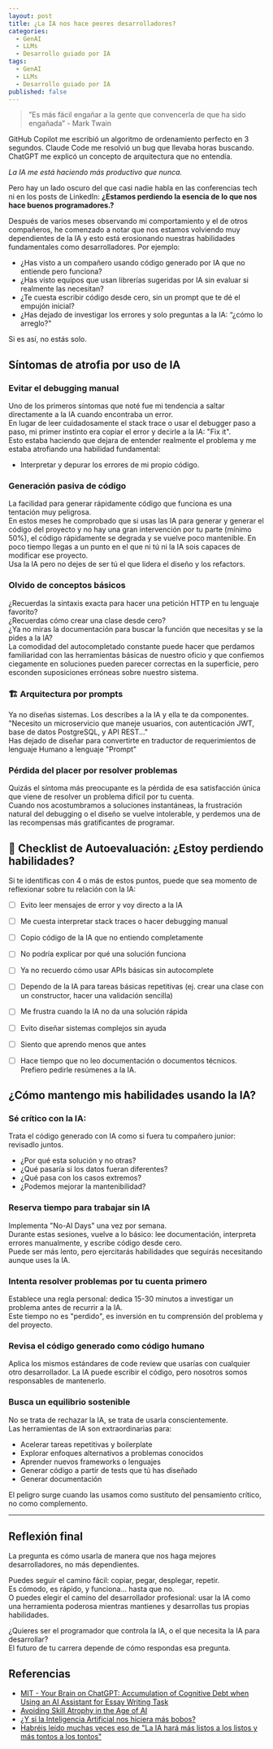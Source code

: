 ```yaml
---
layout: post
title: ¿La IA nos hace peores desarrolladores?
categories:
  - GenAI
  - LLMs
  - Desarrollo guiado por IA
tags:
  - GenAI
  - LLMs
  - Desarrollo guiado por IA
published: false
---
```


> ”Es más fácil engañar a la gente que convencerla de que ha sido engañada”  - Mark Twain

GitHub Copilot me escribió un algoritmo de ordenamiento perfecto en 3 segundos. Claude Code me resolvió un bug que llevaba horas buscando.  
ChatGPT me explicó un concepto de arquitectura que no entendía.  

*La IA me está haciendo más productivo que nunca.*

Pero hay un lado oscuro del que casi nadie habla en las conferencias tech ni en los posts de LinkedIn:
**¿Estamos perdiendo la esencia de lo que nos hace buenos programadores.?**

Después de varios meses observando mi comportamiento y el de otros compañeros, he comenzado a notar que nos estamos volviendo muy dependientes de la IA y esto está erosionando nuestras habilidades fundamentales como desarrolladores.
Por ejemplo:
- ¿Has visto a un compañero usando código generado por IA que no entiende pero funciona? 
- ¿Has visto equipos que usan librerías sugeridas por IA sin evaluar si realmente las necesitan?
- ¿Te cuesta escribir código desde cero, sin un prompt que te dé el empujón inicial?
- ¿Has dejado de investigar los errores y solo preguntas a la IA: “¿cómo lo arreglo?"

Si es así, no estás solo.

## Síntomas de atrofia por uso de IA
### Evitar el debugging manual
Uno de los primeros síntomas que noté fue mi tendencia a saltar directamente a la IA cuando encontraba un error.  
En lugar de leer cuidadosamente el stack trace o usar el debugger paso a paso, mi primer instinto era copiar el error y decirle a la IA: "Fix it".  
Esto estaba haciendo que dejara de entender realmente el problema y me estaba atrofiando una habilidad fundamental: 
- Interpretar y depurar los errores de mi propio código.

### Generación pasiva de código
La facilidad para generar rápidamente código que funciona es una tentación muy peligrosa.  
En estos meses he comprobado que si usas las IA para generar y generar el código del proyecto y no hay una gran intervención por tu parte (mínimo 50%), el código rápidamente se degrada y se vuelve poco mantenible. En poco tiempo llegas a un punto en el que ni tú ni la IA sois capaces de modificar ese proyecto.    
Usa la IA pero no dejes de ser tú el que lidera el diseño y los refactors.

### Olvido de conceptos básicos
¿Recuerdas la sintaxis exacta para hacer una petición HTTP en tu lenguaje favorito?  
¿Recuerdas cómo crear una clase desde cero?  
¿Ya no miras la documentación para buscar la función que necesitas y se la pides a la IA?  
La comodidad del autocompletado constante puede hacer que perdamos familiaridad con las herramientas básicas de nuestro oficio y que confiemos ciegamente en soluciones pueden parecer correctas en la superficie, pero esconden suposiciones erróneas sobre nuestro sistema.

### 🏗️ Arquitectura por prompts
Ya no diseñas sistemas. Los describes a la IA y ella te da componentes.  
"Necesito un microservicio que maneje usuarios, con autenticación JWT, base de datos PostgreSQL, y API REST..."  
Has dejado de diseñar para convertirte en traductor de requerimientos de lenguaje Humano a lenguaje "Prompt"  

### Pérdida del placer por resolver problemas
Quizás el síntoma más preocupante es la pérdida de esa satisfacción única que viene de resolver un problema difícil por tu cuenta.  
Cuando nos acostumbramos a soluciones instantáneas, la frustración natural del debugging o el diseño se vuelve intolerable, y perdemos una de las recompensas más gratificantes de programar.  


## 🧠 Checklist de Autoevaluación: ¿Estoy perdiendo habilidades?
Si te identificas con 4 o más de estos puntos, puede que sea momento de reflexionar sobre tu relación con la IA:

- [ ] Evito leer mensajes de error y voy directo a la IA
- [ ] Me cuesta interpretar stack traces o hacer debugging manual
- [ ] Copio código de la IA que no entiendo completamente
- [ ] No podría explicar por qué una solución funciona
- [ ] Ya no recuerdo cómo usar APIs básicas sin autocomplete
- [ ] Dependo de la IA para tareas básicas repetitivas (ej. crear una clase con un constructor, hacer una validación sencilla)
- [ ] Me frustra cuando la IA no da una solución rápida
- [ ] Evito diseñar sistemas complejos sin ayuda
- [ ] Siento que aprendo menos que antes
- [ ] Hace tiempo que no leo documentación o documentos técnicos. Prefiero pedirle resúmenes a la IA.


## ¿Cómo mantengo mis habilidades usando la IA?
### Sé crítico con la IA:
Trata el código generado con IA como si fuera tu compañero junior: revisadlo juntos.
- ¿Por qué esta solución y no otras?
- ¿Qué pasaría si los datos fueran diferentes?
- ¿Qué pasa con los casos extremos?
- ¿Podemos mejorar la mantenibilidad?


### Reserva tiempo para trabajar sin IA
Implementa "No-AI Days" una vez por semana.  
Durante estas sesiones, vuelve a lo básico: lee documentación, interpreta errores manualmente, y escribe código desde cero.   
Puede ser más lento, pero ejercitarás habilidades que seguirás necesitando aunque uses la IA. 

### Intenta resolver problemas por tu cuenta primero
Establece una regla personal: dedica 15-30 minutos a investigar un problema antes de recurrir a la IA.  
Este tiempo no es "perdido", es inversión en tu comprensión del problema y del proyecto.  

### Revisa el código generado como código humano
Aplica los mismos estándares de code review que usarías con cualquier otro desarrollador. La IA puede escribir el código, pero nosotros somos responsables de mantenerlo.

### Busca un equilibrio sostenible
No se trata de rechazar la IA, se trata de usarla conscientemente.  
Las herramientas de IA son extraordinarias para:

- Acelerar tareas repetitivas y boilerplate
- Explorar enfoques alternativos a problemas conocidos
- Aprender nuevos frameworks o lenguajes
- Generar código a partir de tests que tú has diseñado 
- Generar documentación

El peligro surge cuando las usamos como sustituto del pensamiento crítico, no como complemento.

---

## Reflexión final
La pregunta es cómo usarla de manera que nos haga mejores desarrolladores, no más dependientes.  
  
Puedes seguir el camino fácil: copiar, pegar, desplegar, repetir.  
Es cómodo, es rápido, y funciona... hasta que no.  
O puedes elegir el camino del desarrollador profesional: usar la IA como una herramienta poderosa mientras mantienes y desarrollas tus propias habilidades.  

¿Quieres ser el programador que controla la IA, o el que necesita la IA para desarrollar?   
El futuro de tu carrera depende de cómo respondas esa pregunta.  


## Referencias
- [MIT - Your Brain on ChatGPT: Accumulation of Cognitive Debt when Using an AI Assistant for Essay Writing Task](https://arxiv.org/pdf/2506.08872v1)
- [Avoiding Skill Atrophy in the Age of AI](https://addyo.substack.com/p/avoiding-skill-atrophy-in-the-age)
- [¿Y si la Inteligencia Artificial nos hiciera más bobos?](https://www.articulo14.es/estilo-vida/y-si-la-inteligencia-artificial-nos-hiciera-mas-bobos-20250623.html)
- [Habréis leído muchas veces eso de "La IA hará más listos a los listos y más tontos a los tontos"](https://www.linkedin.com/posts/carlos-ortiz-startup-advisor_habr%C3%A9is-le%C3%ADdo-muchas-veces-eso-de-la-ia-activity-7344288227614167040-eSu5/)